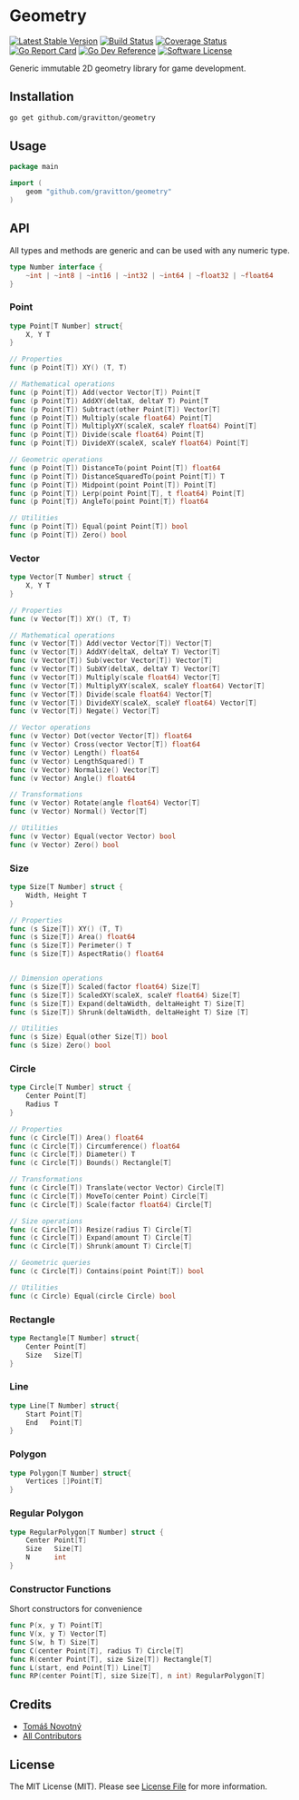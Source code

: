 # Geometry

[![Latest Stable Version][ico-release]][link-release]
[![Build Status][ico-workflow]][link-workflow]
[![Coverage Status][ico-coverage]][link-coverage]
[![Go Report Card][ico-go-report-card]][link-go-report-card]
[![Go Dev Reference][ico-go-dev-reference]][link-go-dev-reference]
[![Software License][ico-license]][link-licence]

Generic immutable 2D geometry library for game development.


## Installation

```bash
go get github.com/gravitton/geometry
```


## Usage

```go
package main

import (
	geom "github.com/gravitton/geometry"
)
```

## API

All types and methods are generic and can be used with any numeric type.

```go
type Number interface {
    ~int | ~int8 | ~int16 | ~int32 | ~int64 | ~float32 | ~float64
}
```

### Point

```go
type Point[T Number] struct{ 
	X, Y T 
}

// Properties
func (p Point[T]) XY() (T, T)

// Mathematical operations
func (p Point[T]) Add(vector Vector[T]) Point[T
func (p Point[T]) AddXY(deltaX, deltaY T) Point[T
func (p Point[T]) Subtract(other Point[T]) Vector[T] 
func (p Point[T]) Multiply(scale float64) Point[T]
func (p Point[T]) MultiplyXY(scaleX, scaleY float64) Point[T]
func (p Point[T]) Divide(scale float64) Point[T]
func (p Point[T]) DivideXY(scaleX, scaleY float64) Point[T]

// Geometric operations
func (p Point[T]) DistanceTo(point Point[T]) float64
func (p Point[T]) DistanceSquaredTo(point Point[T]) T
func (p Point[T]) Midpoint(point Point[T]) Point[T]
func (p Point[T]) Lerp(point Point[T], t float64) Point[T]
func (p Point[T]) AngleTo(point Point[T]) float64

// Utilities
func (p Point[T]) Equal(point Point[T]) bool
func (p Point[T]) Zero() bool
```

### Vector

```go
type Vector[T Number] struct { 
	X, Y T 
}

// Properties
func (v Vector[T]) XY() (T, T)

// Mathematical operations
func (v Vector[T]) Add(vector Vector[T]) Vector[T]
func (v Vector[T]) AddXY(deltaX, deltaY T) Vector[T]
func (v Vector[T]) Sub(vector Vector[T]) Vector[T]
func (v Vector[T]) SubXY(deltaX, deltaY T) Vector[T]
func (v Vector[T]) Multiply(scale float64) Vector[T]
func (v Vector[T]) MultiplyXY(scaleX, scaleY float64) Vector[T]
func (v Vector[T]) Divide(scale float64) Vector[T]
func (v Vector[T]) DivideXY(scaleX, scaleY float64) Vector[T]
func (v Vector[T]) Negate() Vector[T]

// Vector operations
func (v Vector) Dot(vector Vector[T]) float64
func (v Vector) Cross(vector Vector[T]) float64
func (v Vector) Length() float64
func (v Vector) LengthSquared() T
func (v Vector) Normalize() Vector[T]
func (v Vector) Angle() float64

// Transformations
func (v Vector) Rotate(angle float64) Vector[T]
func (v Vector) Normal() Vector[T]

// Utilities
func (v Vector) Equal(vector Vector) bool
func (v Vector) Zero() bool
```

### Size

```go
type Size[T Number] struct { 
	Width, Height T
}

// Properties
func (s Size[T]) XY() (T, T)
func (s Size[T]) Area() float64
func (s Size[T]) Perimeter() T
func (s Size[T]) AspectRatio() float64


// Dimension operations
func (s Size[T]) Scaled(factor float64) Size[T]
func (s Size[T]) ScaledXY(scaleX, scaleY float64) Size[T]
func (s Size[T]) Expand(deltaWidth, deltaHeight T) Size[T]
func (s Size[T]) Shrunk(deltaWidth, deltaHeight T) Size [T]

// Utilities
func (s Size) Equal(other Size[T]) bool
func (s Size) Zero() bool
```

### Circle

```go
type Circle[T Number] struct { 
    Center Point[T]
    Radius T
}

// Properties
func (c Circle[T]) Area() float64
func (c Circle[T]) Circumference() float64
func (c Circle[T]) Diameter() T
func (c Circle[T]) Bounds() Rectangle[T]

// Transformations
func (c Circle[T]) Translate(vector Vector) Circle[T]
func (c Circle[T]) MoveTo(center Point) Circle[T]
func (c Circle[T]) Scale(factor float64) Circle[T]

// Size operations
func (c Circle[T]) Resize(radius T) Circle[T]
func (c Circle[T]) Expand(amount T) Circle[T]
func (c Circle[T]) Shrunk(amount T) Circle[T]

// Geometric queries
func (c Circle[T]) Contains(point Point[T]) bool

// Utilities
func (c Circle) Equal(circle Circle) bool
```

### Rectangle

```go
type Rectangle[T Number] struct{
    Center Point[T]
    Size   Size[T]
}
```

### Line

```go
type Line[T Number] struct{
    Start Point[T]
    End   Point[T]
}
```

### Polygon

```go
type Polygon[T Number] struct{
    Vertices []Point[T]
}
```

### Regular Polygon

```go
type RegularPolygon[T Number] struct {
    Center Point[T]
    Size   Size[T]
    N      int
}
```

### Constructor Functions

Short constructors for convenience

```go
func P(x, y T) Point[T]
func V(x, y T) Vector[T]
func S(w, h T) Size[T]
func C(center Point[T], radius T) Circle[T]
func R(center Point[T], size Size[T]) Rectangle[T]
func L(start, end Point[T]) Line[T]
func RP(center Point[T], size Size[T], n int) RegularPolygon[T]
```


## Credits

- [Tomáš Novotný](https://github.com/tomas-novotny)
- [All Contributors][link-contributors]


## License

The MIT License (MIT). Please see [License File][link-licence] for more information.


[ico-license]:              https://img.shields.io/github/license/gravitton/geometry.svg?style=flat-square&colorB=blue
[ico-workflow]:             https://img.shields.io/github/actions/workflow/status/gravitton/geometry/main.yml?branch=main&style=flat-square
[ico-release]:              https://img.shields.io/github/v/release/gravitton/geometry?style=flat-square&colorB=blue
[ico-go-dev-reference]:     https://img.shields.io/badge/go.dev-reference-blue?style=flat-square
[ico-go-report-card]:       https://goreportcard.com/badge/github.com/gravitton/geometry?style=flat-square
[ico-coverage]:             https://img.shields.io/coverallsCoverage/github/gravitton/assert?style=flat-square

[link-author]:              https://github.com/gravitton
[link-release]:             https://github.com/gravitton/geometry/releases
[link-contributors]:        https://github.com/gravitton/geometry/contributors
[link-licence]:             ./LICENSE.md
[link-changelog]:           ./CHANGELOG.md
[link-workflow]:            https://github.com/gravitton/geometry/actions
[link-go-dev-reference]:    https://pkg.go.dev/github.com/gravitton/geometry
[link-go-report-card]:      https://goreportcard.com/report/github.com/gravitton/geometry
[link-coverage]:            https://coveralls.io/github/gravitton/geometry
